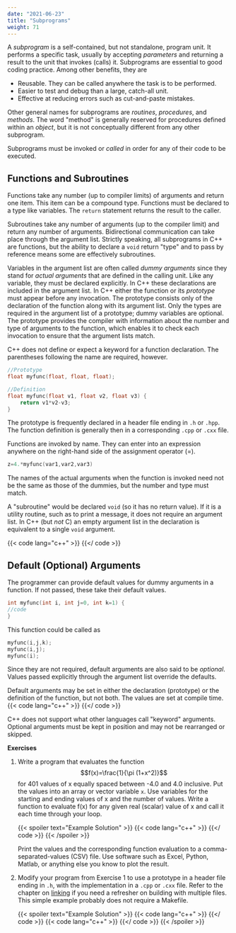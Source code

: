 ```yaml
---
date: "2021-06-23"
title: "Subprograms"
weight: 71
---
```


A _subprogram_ is a self-contained, but not standalone, program unit.  It performs a specific task, usually by accepting _parameters_ and returning a result to the unit that invokes (calls) it.
Subprograms are essential to good coding practice.  Among other benefits, they are
  * Reusable.  They can be called anywhere the task is to be performed.
  * Easier to test and debug than a large, catch-all unit.
  * Effective at reducing errors such as cut-and-paste mistakes.

Other general names for subprograms are _routines_, _procedures_, and _methods_. The word "method" is generally reserved for procedures defined within an _object_, but it is not conceptually different from any other subprogram. 

Subprograms must be invoked or _called_ in order for any of their code to be executed.  

## Functions and Subroutines

Functions take any number (up to compiler limits) of arguments and return one item.  This item can be a compound type.
Functions must be declared to a type like variables.  The `return` statement returns the result to the caller.

Subroutines take any number of arguments (up to the compiler limit) and return any number of arguments.  Bidirectional communication can take place through the argument list.  Strictly speaking, all subprograms in C++ are functions, but the ability to declare a `void` return "type" and to pass by reference means some are effectively subroutines. 

Variables in the argument list are often called _dummy arguments_ since they stand for _actual arguments_ that are defined in the calling unit.  Like any variable, they must be declared explicitly.  In C++ these declarations are included in the argument list.  In C++ either the function or its _prototype_ must appear before any invocation.  The prototype consists only of the declaration of the function along with its argument list.  Only the types are required in the argument list of a prototype; dummy variables are optional.  The prototype provides the compiler with information about the number and type of arguments to the function, which enables it to check each invocation to ensure that the argument lists match.

C++ does not define or expect a keyword for a function declaration. The parentheses following the name are required, however.

```c++
//Prototype
float myfunc(float, float, float);

//Definition
float myfunc(float v1, float v2, float v3) {
    return v1*v2-v3;
}
```
The prototype is frequently declared in a header file ending in `.h` or `.hpp`. The function definition is generally then in a corresponding `.cpp` or `.cxx` file. 

Functions are invoked by name.  They can enter into an expression anywhere on the right-hand side of the assignment operator (=).
```c++
z=4.*myfunc(var1,var2,var3)
```
The names of the actual arguments when the function is invoked need not be the same as those of the dummies, but the number and type must match.

A "subroutine" would be declared `void` (so it has no return value).  If it is a utility routine, such as to print a message, it does not require an argument list.  In C++ (but _not_ C) an empty argument list in the declaration is equivalent to a single `void` argument.

{{< code lang="c++" >}}
    [](/content/courses/cpp-introduction/codes/printme.cxx)
{{</ code >}}

## Default (Optional) Arguments

The programmer can provide default values for dummy arguments in a function.  If not passed, these take their default values.

```c++
int myfunc(int i, int j=0, int k=1) {
//code
}
```
This function could be called as
```c++
myfunc(i,j,k);
myfunc(i,j);
myfunc(i);
```
Since they are not required, default arguments are also said to be _optional_.  Values passed explicitly through the argument list override the defaults.

Default arguments may be set in either the declaration (prototype) or the definition of the function, but not both.  The values are set at compile time.
{{< code lang="c++" >}}
    [](/content/courses/cpp-introduction/codes/default_args.cxx)
{{</ code >}}

C++ does not support what other languages call "keyword" arguments. Optional arguments must be kept in position and may not be rearranged or skipped.

**Exercises**

1. Write a program that evaluates the function $$f(x)=\frac{1}{\pi (1+x^2)}$$ for 401 values of x equally spaced between -4.0 and 4.0 inclusive. Put the values into an array or vector variable `x`.  Use variables for the starting and ending values of x and the number of values. Write a function to evaluate f(x) for any given real (scalar) value of x and call it each time through your loop.

    {{< spoiler text="Example Solution" >}}
    {{< code lang="c++" >}}
    [](/content/courses/cpp-introduction/solns/function1.cxx)
{{</ code >}}
    {{< /spoiler >}}
    
    Print the values and the corresponding function evaluation to a comma-separated-values (CSV) file.  Use software such as Excel, Python, Matlab, or anything else you know to plot the result.

2. Modify your program from Exercise 1 to use a prototype in a header file ending in `.h`, with the implementation in a `.cpp` or `.cxx` file.  Refer to the chapter on [linking](linkers_libraries) if you need a refresher on building with multiple files.  This simple example probably does not require a Makefile.
    
    {{< spoiler text="Example Solution" >}}
    {{< code lang="c++" >}}
    [](/content/courses/cpp-introduction/solns/function2.h)
{{</ code >}}
    {{< code lang="c++" >}}
    [](/content/courses/cpp-introduction/solns/function2.cxx)
{{</ code >}}
    {{< /spoiler >}}
